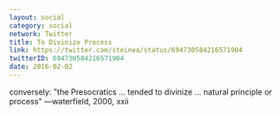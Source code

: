 ```yaml
---
layout: social
category: social
network: Twitter
title: To Divinize Process
link: https://twitter.com/steinea/status/694730584216571904
twitterID: 694730584216571904
date: 2016-02-02
---
```


conversely: "the Presocratics ... tended to divinize ... natural principle or process" —waterfield, 2000, xxii
